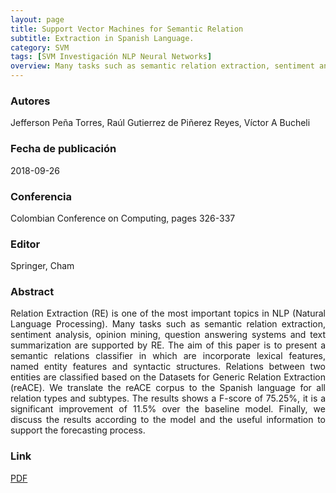 ```yaml
---
layout: page
title: Support Vector Machines for Semantic Relation 
subtitle: Extraction in Spanish Language.
category: SVM
tags: [SVM Investigación NLP Neural Networks]
overview: Many tasks such as semantic relation extraction, sentiment analysis, opinion mining, question answering systems and text summarization are supported by RE.
---
```


### Autores
Jefferson Peña Torres, Raúl Gutierrez de Piñerez Reyes, Víctor A Bucheli

### Fecha de publicación
2018-09-26

### Conferencia
Colombian Conference on Computing, pages 326-337

### Editor
Springer, Cham

### Abstract
<p style='text-align: justify;'>
Relation Extraction (RE) is one of the most important topics in NLP (Natural Language Processing). Many tasks such as semantic relation extraction, sentiment analysis, opinion mining, question answering systems and text summarization are supported by RE. The aim of this paper is to present a semantic relations classifier in which are incorporate lexical features, named entity features and syntactic structures. Relations between two entities are classified based on the Datasets for Generic Relation Extraction (reACE). We translate the reACE corpus to the Spanish language for all relation types and subtypes. The results shows a F-score of 75.25%, it is a significant improvement of 11.5% over the baseline model. Finally, we discuss the results according to the model and the useful information to support the forecasting process.
</p>

### Link
[PDF](https://link.springer.com/chapter/10.1007/978-3-319-98998-3_26)
